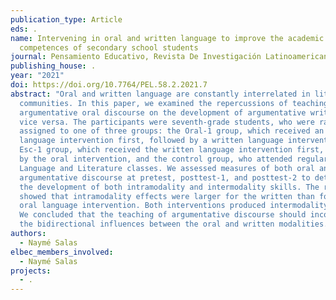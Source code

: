 ```yaml
---
publication_type: Article
eds: .
name: Intervening in oral and written language to improve the academic
  competences of secondary school students
journal: Pensamiento Educativo, Revista De Investigación Latinoamericana (PEL)
publishing_house: .
year: "2021"
doi: https://doi.org/10.7764/PEL.58.2.2021.7
abstract: "Oral and written language are constantly interrelated in literate
  communities. In this paper, we examined the repercussions of teaching
  argumentative oral discourse on the development of argumentative writing and
  vice versa. The participants were seventh-grade students, who were randomly
  assigned to one of three groups: the Oral-1 group, which received an oral
  language intervention first, followed by a written language intervention; the
  Esc-1 group, which received the written language intervention first, followed
  by the oral intervention, and the control group, who attended regular Spanish
  Language and Literature classes. We assessed measures of both oral and written
  argumentative discourse at pretest, posttest-1, and posttest-2 to determine
  the development of both intramodality and intermodality skills. The results
  showed that intramodality effects were larger for the written than for the
  oral language intervention. Both interventions produced intermodality effects.
  We concluded that the teaching of argumentative discourse should incorporate
  the bidirectional influences between the oral and written modalities."
authors:
  - Naymé Salas
elbec_members_involved:
  - Naymé Salas
projects:
  - .
---
```

